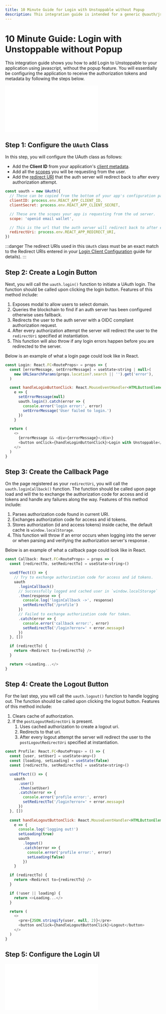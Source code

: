 ```yaml
---
title: 10 Minute Guide for Login with Unstoppable without Popup
description: This integration guide is intended for a generic @uauth/js, no Ethereum provider, with callback, and without popup.
---
```


# 10 Minute Guide: Login with Unstoppable without Popup

This integration guide shows you how to add Login to Unstoppable to your application using javascript, without the popup feature. You will essentially be configuring the application to receive the authorization tokens and metadata by following the steps below.

<embed src="/snippets/_login-mainnet-warning.md" />

## Step 1: Configure the `UAuth` Class

In this step, you will configure the UAuth class as follows:

* Add the **Client ID** from your application's [client metadata](login-client-configuration#step-2-client-metadata-configuration).
* Add all the [scopes](../get-started-login/scopes-for-login.md) you will be requesting from the user.
* Add the [​​redirect URI](https://github.com/unstoppabledomains/uauth/blob/c01776f3aedf599dfc76b20ea86750890754010e/examples/spa/src/index.tsx#L23) that the auth server will redirect back to after every authorization attempt.

```javascript
const uauth = new UAuth({
  // These can be copied from the bottom of your app's configuration page on unstoppabledomains.com.
  clientID: process.env.REACT_APP_CLIENT_ID,
  clientSecret: process.env.REACT_APP_CLIENT_SECRET,

  // These are the scopes your app is requesting from the ud server.
  scope: 'openid email wallet',

  // This is the url that the auth server will redirect back to after every authorization attempt.
  redirectUri: process.env.REACT_APP_REDIRECT_URI,
})
```

:::danger
The redirect URIs used in this `UAuth` class must be an exact match to the Redirect URIs entered in your [Login Client Configuration](login-client-configuration.md) guide for details).
:::

## Step 2: Create a Login Button

Next, you will call the `uauth.login()` function to initiate a UAuth login. The function should be called upon clicking the login button. Features of this method include:

1. Exposes modal to allow users to select domain.
2. Queries the blockchain to find if an auth server has been configured otherwise uses fallback.
3. Redirects the user to the auth server with a OIDC compliant authorization request.
4. After every authorization attempt the server will redirect the user to the `redirectUri` specified at instantiation.
5. This function will also throw if any login errors happen before you are redirected to the server.

Below is an example of what a login page could look like in React.

```javascript
const Login: React.FC<RouteProps> = props => {
  const [errorMessage, setErrorMessage] = useState<string | null>(
    new URLSearchParams(props.location?.search || '').get('error'),
  )

  const handleLoginButtonClick: React.MouseEventHandler<HTMLButtonElement> =
    e => {
      setErrorMessage(null)
      uauth.login().catch(error => {
        console.error('login error:', error)
        setErrorMessage('User failed to login.')
      })
    }

  return (
    <>
      {errorMessage && <div>{errorMessage}</div>}
      <button onClick={handleLoginButtonClick}>Login with Unstoppable</button>
    </>
  )
}
```

## Step 3: Create the Callback Page

On the page registered as your `redirectUri`, you will call the `uauth.loginCallback()` function. The function should be called upon page load and will  the to exchange the authorization code for access and id tokens and handle any failures along the way. Features of this method include:

1. Parses authorization code found in current URI.
2. Exchanges authorization code for access and id tokens.
3. Stores authorization (id and access tokens) inside cache, the default cache is `window.localStorage`.
4. This function will throw if an error occurs when logging into the server or when parsing and verifying the authorization server's response .

Below is an example of what a callback page could look like in React.

```javascript
const Callback: React.FC<RouteProps> = props => {
  const [redirectTo, setRedirectTo] = useState<string>()

  useEffect(() => {
    // Try to exchange authorization code for access and id tokens.
    uauth
      .loginCallback()
      // Successfully logged and cached user in `window.localStorage`
      .then(response => {
        console.log('loginCallback ->', response)
        setRedirectTo('/profile')
      })
      // Failed to exchange authorization code for token.
      .catch(error => {
        console.error('callback error:', error)
        setRedirectTo('/login?error=' + error.message)
      })
  }, [])

  if (redirectTo) {
    return <Redirect to={redirectTo} />
  }

  return <>Loading...</>
}
```

## Step 4: Create the Logout Button

For the last step, you will call the `uauth.logout()` function to handle logging out. The function should be called upon clicking the logout button. Features of this method include:

1. Clears cache of authorization.
2. If the `postLogoutRedirectUri` is present.
   1. Uses cached authorization to create a logout uri.
   2. Redirects to that uri.
   3. After every logout attempt the server will redirect the user to the `postLogoutRedirectUri` specified at instantiation.

```javascript
const Profile: React.FC<RouteProps> = () => {
  const [user, setUser] = useState<any>()
  const [loading, setLoading] = useState(false)
  const [redirectTo, setRedirectTo] = useState<string>()

  useEffect(() => {
    uauth
      .user()
      .then(setUser)
      .catch(error => {
        console.error('profile error:', error)
        setRedirectTo('/login?error=' + error.message)
      })
  }, [])
  
  const handleLogoutButtonClick: React.MouseEventHandler<HTMLButtonElement> =
    e => {
      console.log('logging out!')
      setLoading(true)
      uauth
        .logout()
        .catch(error => {
          console.error('profile error:', error)
          setLoading(false)
        })
    }

  if (redirectTo) {
    return <Redirect to={redirectTo} />
  }

  if (!user || loading) {
    return <>Loading...</>
  }

  return (
    <>
      <pre>{JSON.stringify(user, null, 2)}</pre>
      <button onClick={handleLogoutButtonClick}>Logout</button>
    </>
  )
}
```

## Step 5: Configure the Login UI

<embed src="/snippets/_login-ui-config.md" />